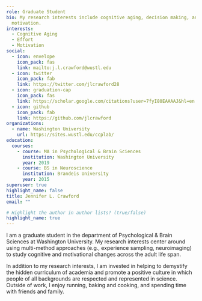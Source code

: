 ```yaml
---
role: Graduate Student
bio: My research interests include cognitive aging, decision making, annd
  motivation.
interests:
  - Cognitive Aging
  - Effort
  - Motivation
social:
  - icon: envelope
    icon_pack: fas
    link: mailto:j.l.crawford@wustl.edu
  - icon: twitter
    icon_pack: fab
    link: https://twitter.com/jlcrawford28
  - icon: graduation-cap
    icon_pack: fas
    link: https://scholar.google.com/citations?user=7fyI80EAAAAJ&hl=en
  - icon: github
    icon_pack: fab
    link: https://github.com/jlcrawford
organizations:
  - name: Washington University
    url: https://sites.wustl.edu/ccplab/
education:
  courses:
    - course: MA in Psychological & Brain Sciences
      institution: Washington University
      year: 2019
    - course: BS in Neuroscience
      institution: Brandeis University
      year: 2015
superuser: true
highlight_name: false
title: Jennifer L. Crawford
email: ""

# Highlight the author in author lists? (true/false)
highlight_name: true
---
```

I am a graduate student in the department of Psychological & Brain Sciences at Washington University. My research interests center around using multi-method approaches (e.g., experience sampling, neuroimaging) to study cognitive and motivational changes across the adult life span. 

In addition to my research interests, I am invested in helping to demystify the hidden curriculum of academia and promote a positive culture in which people of all backgrounds are respected and represented in science. Outside of work, I enjoy running, baking and cooking, and spending time with friends and family.


